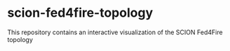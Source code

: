 # scion-fed4fire-topology
This repository contains an interactive visualization of the SCION Fed4Fire topology
